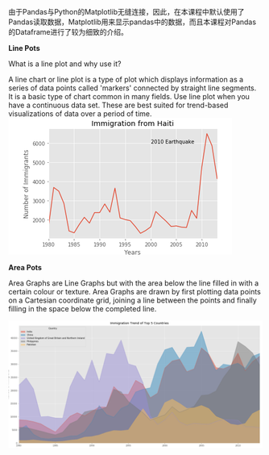 由于Pandas与Python的Matplotlib无缝连接，因此，在本课程中默认使用了Pandas读取数据，Matplotlib用来显示pandas中的数据，而且本课程对Pandas的Dataframe进行了较为细致的介绍。

**Line Pots**

What is a line plot and why use it?

A line chart or line plot is a type of plot which displays information as a series of data points called 'markers' connected by straight line segments. It is a basic type of chart common in many fields. Use line plot when you have a continuous data set. These are best suited for trend-based visualizations of data over a period of time.  
![](/DataVisualization/images/LinesPots.png)

**Area Pots**

Area Graphs are Line Graphs but with the area below the line filled in with a certain colour or texture. Area Graphs are drawn by first plotting data points on a Cartesian coordinate grid, joining a line between the points and finally filling in the space below the completed line.

![](/DataVisualization/images/areaplots.png)



